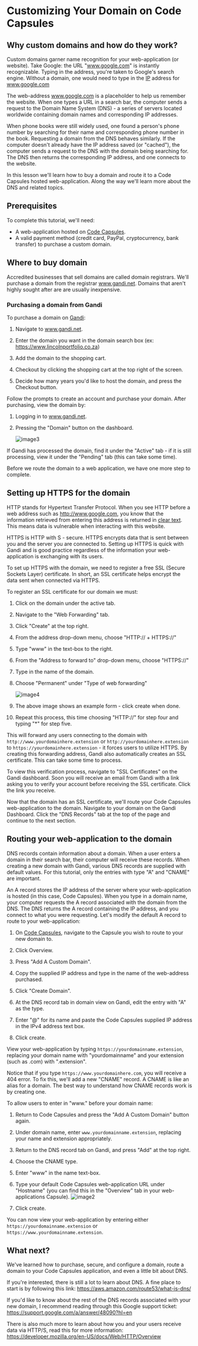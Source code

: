 # Customizing Your Domain on Code Capsules

## Why custom domains and how do they work?

Custom domains garner name recognition for your web-application (or website). Take Google: the URL "www.google.com" is instantly recognizable. Typing in the address, you're taken to Google's search engine. Without a domain, one would need to type in the [IP](https://www.popularmechanics.com/technology/a32729384/how-to-find-ip-address/) address for www.google.com

The web-address www.google.com is a placeholder to help us remember the website. When one types a URL in a search bar, the computer sends a request to the Domain Name System (DNS) - a series of servers located worldwide containing domain names and corresponding IP addresses.

When phone books were still widely used, one found a person's phone number by searching for their name and corresponding phone number in the book. Requesting a domain from the DNS behaves similarly. If the computer doesn't already have the IP address saved (or "cached"), the computer sends a request to the DNS with the domain being  searching for. The DNS then returns the corresponding IP address, and one connects to the website.

In this lesson we'll learn how to buy a domain and route it to a Code Capsules hosted web-application. Along the way we'll learn more about the DNS and related topics.

## Prerequisites

To complete this tutorial, we'll need:

- A web-application hosted on [Code Capsules](www.codecapsules.io).
- A valid payment method (credit card, PayPal, cryptocurrency, bank transfer) to purchase a custom domain.

## Where to buy domain

Accredited businesses that sell domains are called domain registrars. We'll purchase a domain from the registrar www.gandi.net. Domains that aren't highly sought after are are usually inexpensive. 

### Purchasing a domain from Gandi

To purchase a domain on [Gandi](www.gandi.net):

1. Navigate to www.gandi.net.

2. Enter the domain you want in the domain search box (ex: https://www.lincolnportfolio.co.za)

3. Add the domain to the shopping cart.

4. Checkout by clicking the shopping cart at the top right of the screen.

5. Decide how many years you'd like to host the domain, and press the Checkout button.

Follow the prompts to create an account and purchase your domain. After purchasing, view the domain by:

1. Logging in to www.gandi.net.

2. Pressing the "Domain" button on the dashboard.

	![image3](images/image3.png)

If Gandi has processed the domain, find it under the "Active" tab - if it is still processing, view it under the "Pending" tab (this can take some time).

Before we route the domain to a web application, we have one more step to complete. 

## Setting up HTTPS for the domain

HTTP stands for Hypertext Transfer Protocol. When you see HTTP before a web address such as http://www.google.com, you know that the information retrieved from entering this address is returned in [clear text](https://www.pcmag.com/encyclopedia/term/cleartext). This means data is vulnerable when interacting with this website.

HTTPS is HTTP with S - secure. HTTPS encrypts data that is sent between you and the server you are connected to. Setting up HTTPS is quick with Gandi and is good practice regardless of the information your web-application is exchanging with its users.

To set up HTTPS with the domain, we need to register a free SSL (Secure Sockets Layer) certificate. In short, an SSL certificate helps encrypt the data sent when connected via HTTPS.

To register an SSL certificate for our domain we must:

1. Click on the domain under the active tab.

2. Navigate to the "Web Forwarding" tab.

3. Click "Create" at the top right.

4. From the address drop-down menu, choose "HTTP:// + HTTPS://"

5. Type "www" in the text-box to the right. 

6. From the "Address to forward to" drop-down menu, choose "HTTPS://"

7. Type in the name of the domain. 

8. Choose "Permanent" under "Type of web forwarding"

	![image4](images/image4.png)

9. The above image shows an example form - click create when done.

10. Repeat this process, this time choosing "HTTP://" for step four and typing "*" for step five.


This will forward any users connecting to the domain with `http://www.yourdomainhere.extension` or `http://yourdomainhere.extension` to `https://yourdomainhere.extension` - it forces users to utilize HTTPS. By creating this forwarding address, Gandi also automatically creates an SSL certificate. This can take some time to process. 

To view this verification process, navigate to "SSL Certificates" on the Gandi dashboard. Soon you will receive an email from Gandi with a link asking you to verify your account before receiving the SSL certificate. Click the link you receive. 

Now that the domain has an SSL certificate, we'll route your Code Capsules web-application to the domain. Navigate to your domain on the Gandi Dashboard. Click the "DNS Records" tab at the top of the page and continue to the next section.

## Routing your web-application to the domain

DNS records contain information about a domain. When a user enters a domain in their search bar, their computer will receive these records. When creating a new domain with Gandi, various DNS records are supplied with default values. For this tutorial, only the entries with type "A" and "CNAME" are important.

An A record stores the IP address of the server where your web-application is hosted (in this case, Code Capsules). When you type in a domain name, your computer requests the A record associated with the domain from the DNS. The DNS returns the A record containing the IP address, and you connect to what you were requesting. Let's modify the default A record to route to your web-application:

1. On [Code Capsules](www.codecapsules.io), navigate to the Capsule you wish to route to your new domain to.

2. Click Overview.

3. Press "Add A Custom Domain".

4. Copy the supplied IP address and type in the name of the web-address purchased.

5. Click "Create Domain".

6. At the DNS record tab in domain view on Gandi, edit the entry with "A" as the type.

7. Enter "@" for its name and paste the Code Capsules supplied IP address in the IPv4 address text box.

8. Click create.

View your web-application by typing `https://yourdomainname.extension`, replacing your domain name with "yourdomainname" and your extension (such as .com) with ".extension".

Notice that if you type `https://www.yourdomainhere.com`, you will receive a 404 error. To fix this, we'll add a new "CNAME" record. A CNAME is like an alias for a domain. The best way to understand how CNAME records work is by creating one.

To allow users to enter in "www." before your domain name:

1. Return to Code Capsules and press the "Add A Custom Domain" button again.

2. Under domain name, enter `www.yourdomainname.extension`, replacing your name and extension appropriately.

3. Return to the DNS record tab on Gandi, and press "Add" at the top right.

4. Choose the CNAME type.

5. Enter "www" in the name text-box.

6. Type your default Code Capsules web-application URL under "Hostname" (you can find this in the "Overview" tab in your web-applications Capsule).
	![image2](images/image2.png)

7. Click create.

You can now view your web-application by entering either `https://yourdomainname.extension` or `https://www.yourdomainname.extension`. 

## What next?

We've learned how to purchase, secure, and configure a domain, route a domain to your Code Capsules application, and even a little bit about DNS. 

If you're interested, there is still a lot to learn about DNS. A fine place to start is by following this link: https://aws.amazon.com/route53/what-is-dns/

If you'd like to know about the rest of the DNS records associated with your new domain, I recommend reading through this Google support ticket: https://support.google.com/a/answer/48090?hl=en 

There is also much more to learn about how you and your users receive data via HTTP/S, read this for more information:  https://developer.mozilla.org/en-US/docs/Web/HTTP/Overview
